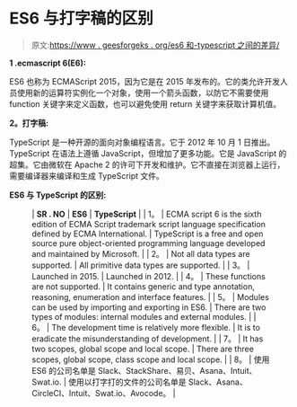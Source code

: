 # ES6 与打字稿的区别

> 原文:[https://www . geesforgeks . org/es6 和-typescript 之间的差异/](https://www.geeksforgeeks.org/difference-between-es6-and-typescript/)

**1 .ecmascript 6(E6):**

ES6 也称为 ECMAScript 2015，因为它是在 2015 年发布的。它的类允许开发人员使用新的运算符实例化一个对象，使用一个箭头函数，以防它不需要使用 function 关键字来定义函数，也可以避免使用 return 关键字来获取计算机值。

**2。打字稿:**

TypeScript 是一种开源的面向对象编程语言。它于 2012 年 10 月 1 日推出。TypeScript 在语法上遵循 JavaScript，但增加了更多功能。它是 JavaScript 的超集。它由微软在 Apache 2 的许可下开发和维护。它不直接在浏览器上运行，需要编译器来编译和生成 TypeScript 文件。

**ES6 与 TypeScript 的区别:**

<figure class="table">

| **SR . NO** | **ES6** | **TypeScript** |
| 1。 | ECMA script 6 is the sixth edition of ECMA Script trademark script language specification defined by ECMA International. | TypeScript is a free and open source pure object-oriented programming language developed and maintained by Microsoft. |
| 2。 | Not all data types are supported. | All primitive data types are supported. |
| 3。 | Launched in 2015. | Launched in 2012. |
| 4。 | These functions are not supported. | It contains generic and type annotation, reasoning, enumeration and interface features. |
| 5。 | Modules can be used by importing and exporting in ES6. | There are two types of modules: internal modules and external modules. |
| 6。 | The development time is relatively more flexible. | It is to eradicate the misunderstanding of development. |
| 7。 | It has two scopes, global scope and local scope. | There are three scopes, global scope, class scope and local scope. |
| 8。 | 使用 ES6 的公司名单是 Slack、StackShare、易贝、Asana、Intuit、Swat.io. | 使用以打字打的文件的公司名单是 Slack、Asana、CircleCI、Intuit、Swat.io、Avocode。 |

</figure>